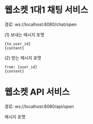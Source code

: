 # 웹소켓 1대1 채팅 서비스
경로: ws://localhost:8080/chat/open

(1) 보내는 메시지 포맷
```text
{to_user_id}
{content}
```

(2) 받는 메시지 포맷
```text
from: {user_id}
{content}
```

# 웹소켓 API 서비스
경로: ws://localhost:8080/api/open

메시지 포맷
```text

```
